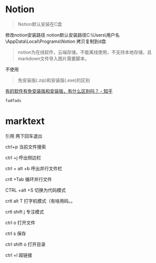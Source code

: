 # Notion

> Notion默认安装在C盘

修改notion安装路径
notion默认安装路径C:\Users\用户名\AppData\Local\Programs\Notion
拷贝复制到d盘

> notion为在线软件，云端存储。不能离线使用，不支持本地存储，且markdown文件导入图片需要脚本。

不使用

> 免安装版(.zip)和安装版(.exe)的区别

[有的软件有免安装版和安装版，有什么区别吗？ - 知乎](https://www.zhihu.com/question/429923761)

```c
fadfads
```

# marktext

引用 两下回车退出

ctrl+p  当前文件搜索

ctrl +j 呼出侧边栏

ctrl + alt +b 呼出并行文件栏

crtl +Tab 循环并行文件

CTRL +alt +S 切换为代码模式

crtl alt T 打字机模式（有啥用码。。

crtl shift j 专注模式

ctrl o 打开文件

ctrl s 保存

ctrl shift o 打开目录

ctrl +l 超链接
